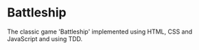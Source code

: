 # Battleship
The classic game 'Battleship' implemented using HTML, CSS and JavaScript and using TDD.
